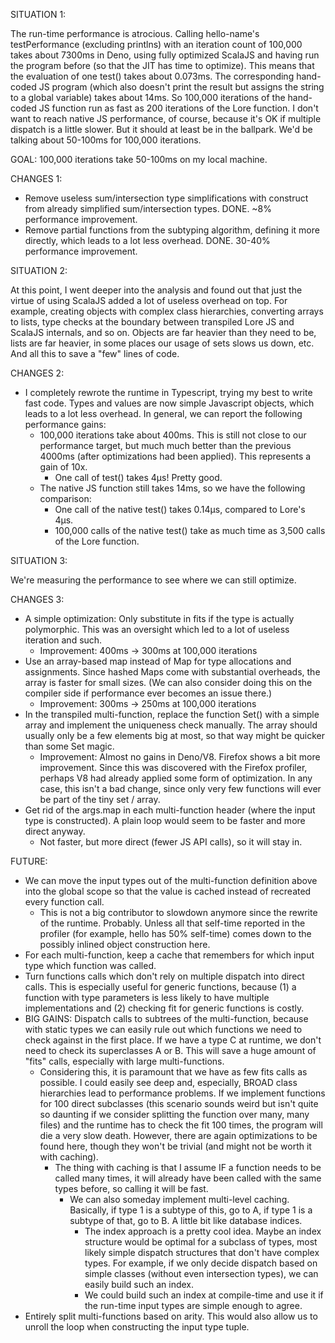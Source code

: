 SITUATION 1:

The run-time performance is atrocious. Calling hello-name's testPerformance (excluding printlns) with an iteration count 
of 100,000 takes about 7300ms in Deno, using fully optimized ScalaJS and having run the program before (so that the JIT has 
time to optimize). This means that the evaluation of one test() takes about 0.073ms. The corresponding hand-coded JS 
program (which also doesn't print the result but assigns the string to a global variable) takes about 14ms. So 100,000 
iterations of the hand-coded JS function run as fast as 200 iterations of the Lore function. I don't want to reach 
native JS performance, of course, because it's OK if multiple dispatch is a little slower. But it should at least be 
in the ballpark. We'd be talking about 50-100ms for 100,000 iterations. 

GOAL: 100,000 iterations take 50-100ms on my local machine.

CHANGES 1:

- Remove useless sum/intersection type simplifications with construct from already simplified sum/intersection types.
  DONE. ~8% performance improvement.
- Remove partial functions from the subtyping algorithm, defining it more directly, which leads to a lot less overhead.
  DONE. 30-40% performance improvement.
  
  
  
SITUATION 2:

At this point, I went deeper into the analysis and found out that just the virtue of using ScalaJS added a lot of 
useless overhead on top. For example, creating objects with complex class hierarchies, converting arrays to lists,
type checks at the boundary between transpiled Lore JS and ScalaJS internals, and so on. Objects are far heavier
than they need to be, lists are far heavier, in some places our usage of sets slows us down, etc. And all this to
save a "few" lines of code.

CHANGES 2:

- I completely rewrote the runtime in Typescript, trying my best to write fast code. Types and values are now simple
  Javascript objects, which leads to a lot less overhead. In general, we can report the following performance gains:
  - 100,000 iterations take about 400ms. This is still not close to our performance target, but much much better than
    the previous 4000ms (after optimizations had been applied). This represents a gain of 10x.
    - One call of test() takes 4µs! Pretty good.
  - The native JS function still takes 14ms, so we have the following comparison:
    - One call of the native test() takes 0.14µs, compared to Lore's 4µs.
    - 100,000 calls of the native test() take as much time as 3,500 calls of the Lore function.



SITUATION 3:

We're measuring the performance to see where we can still optimize.

CHANGES 3:

- A simple optimization: Only substitute in fits if the type is actually polymorphic. This was an oversight which led
  to a lot of useless iteration and such.
  - Improvement: 400ms -> 300ms at 100,000 iterations
- Use an array-based map instead of Map for type allocations and assignments. Since hashed Maps come with substantial
  overheads, the array is faster for small sizes. (We can also consider doing this on the compiler side if performance
  ever becomes an issue there.) 
  - Improvement: 300ms -> 250ms at 100,000 iterations 
- In the transpiled multi-function, replace the function Set() with a simple array and implement the uniqueness check
  manually. The array should usually only be a few elements big at most, so that way might be quicker than some Set
  magic.
  - Improvement: Almost no gains in Deno/V8. Firefox shows a bit more improvement. Since this was discovered with the 
    Firefox profiler, perhaps V8 had already applied some form of optimization. In any case, this isn't a bad change,
    since only very few functions will ever be part of the tiny set / array.
- Get rid of the args.map in each multi-function header (where the input type is constructed). A plain loop would seem
  to be faster and more direct anyway.
  - Not faster, but more direct (fewer JS API calls), so it will stay in.



FUTURE:
- We can move the input types out of the multi-function definition above into the global scope so that the 
  value is cached instead of recreated every function call.
  - This is not a big contributor to slowdown anymore since the rewrite of the runtime. Probably. Unless all that 
    self-time reported in the profiler (for example, hello has 50% self-time) comes down to the possibly inlined 
    object construction here.
- For each multi-function, keep a cache that remembers for which input type which function was called.
- Turn functions calls which don't rely on multiple dispatch into direct calls. This is especially useful for generic 
  functions, because (1) a function with type parameters is less likely to have multiple implementations and (2) checking 
  fit for generic functions is costly.
- BIG GAINS: Dispatch calls to subtrees of the multi-function, because with static types we can easily rule
  out which functions we need to check against in the first place. If we have a type C at runtime, we don't need to
  check its superclasses A or B. This will save a huge amount of "fits" calls, especially with large multi-functions.
  - Considering this, it is paramount that we have as few fits calls as possible. I could easily see deep and, 
    especially, BROAD class hierarchies lead to performance problems. If we implement functions for 100 direct 
    subclasses (this scenario sounds weird but isn't quite so daunting if we consider splitting the function over
    many, many files) and the runtime has to check the fit 100 times, the program will die a very slow death. However, 
    there are again optimizations to be found here, though they won't be trivial (and might not be worth it with 
    caching).
    - The thing with caching is that I assume IF a function needs to be called many times, it will already have been
      called with the same types before, so calling it will be fast. 
      - We can also someday implement multi-level caching. Basically, if type 1 is a subtype of this, go to A, if type 
        1 is a subtype of that, go to B. A little bit like database indices.
        - The index approach is a pretty cool idea. Maybe an index structure would be optimal for a subclass of types,
          most likely simple dispatch structures that don't have complex types. For example, if we only decide dispatch
          based on simple classes (without even intersection types), we can easily build such an index. 
        - We could build such an index at compile-time and use it if the run-time input types are simple enough to 
          agree.
- Entirely split multi-functions based on arity. This would also allow us to unroll the loop when constructing the
  input type tuple.
